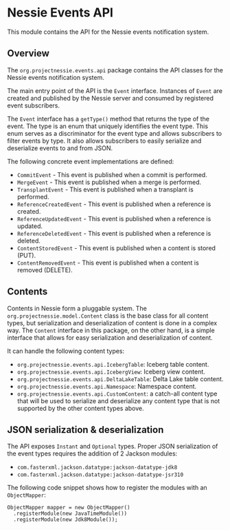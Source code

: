 # Nessie Events API

This module contains the API for the Nessie events notification system.

## Overview

The `org.projectnessie.events.api` package contains the API classes for the Nessie events
notification system.

The main entry point of the API is the `Event` interface. Instances of `Event` are created and
published by the Nessie server and consumed by registered event subscribers.

The `Event` interface has a `getType()` method that returns the type of the event. The type is an
enum that uniquely identifies the event type. This enum serves as a discriminator for the
event type and allows subscribers to filter events by type. It also allows subscribers to
easily serialize and deserialize events to and from JSON.

The following concrete event implementations are defined:

* `CommitEvent` - This event is published when a commit is performed.
* `MergeEvent` - This event is published when a merge is performed.
* `TransplantEvent` - This event is published when a transplant is performed.
* `ReferenceCreatedEvent` - This event is published when a reference is created.
* `ReferenceUpdatedEvent` - This event is published when a reference is updated.
* `ReferenceDeletedEvent` - This event is published when a reference is deleted.
* `ContentStoredEvent` - This event is published when a content is stored (PUT).
* `ContentRemovedEvent` - This event is published when a content is removed (DELETE).

## Contents

Contents in Nessie form a pluggable system. The `org.projectnessie.model.Content` class is the base
class for all content types, but serialization and deserialization of content is done in a complex
way. The `Content` interface in this package, on the other hand, is a simple interface that allows
for easy serialization and deserialization of content.

It can handle the following content types:

* `org.projectnessie.events.api.IcebergTable`: Iceberg table content.
* `org.projectnessie.events.api.IcebergView`: Iceberg view content.
* `org.projectnessie.events.api.DeltaLakeTable`: Delta Lake table content.
* `org.projectnessie.events.api.Namespace`: Namespace content.
* `org.projectnessie.events.api.CustomContent`: a catch-all content type that will be used to
  serialize and deserialize any content type that is not supported by the other content types above.

## JSON serialization & deserialization

The API exposes `Instant` and `Optional` types. Proper JSON serialization of the event types 
requires the addition of 2 Jackson modules:

* `com.fasterxml.jackson.datatype:jackson-datatype-jdk8`
* `com.fasterxml.jackson.datatype:jackson-datatype-jsr310`

The following code snippet shows how to register the modules with an `ObjectMapper`:

```
ObjectMapper mapper = new ObjectMapper()
  .registerModule(new JavaTimeModule())
  .registerModule(new Jdk8Module());
```
